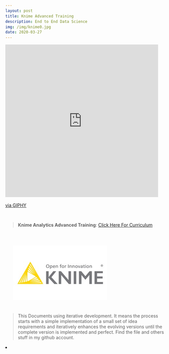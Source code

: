 ```yaml
---
layout: post
title: Knime Advanced Training
description: End to End Data Science
img: /img/knime0.jpg
date: 2020-03-27
---
```



<iframe src="https://giphy.com/embed/m4AQmpB8hIAVO" width="480" height="480" frameBorder="0" class="giphy-embed" allowFullScreen></iframe><p><a href="https://giphy.com/gifs/hackers-industries-adafruit-m4AQmpB8hIAVO">via GIPHY</a></p>
<Br>


> **Knime Analytics Advanced Training**: <a href="https://itsmecevi.github.io/Knime-Beginner-Training/">Click Here For Curriculum</a>



<Br>
  
<img class="col one right" src="/img/knime1.jpg" style="padding:25px">

<Br>

> This Documents using iterative development. It means the process starts with a simple implementation of a small set of idea requirements and iteratively enhances the evolving versions until the complete version is implemented and perfect.
> Find the file and others stuff in my github account.


<li>
<a id="icon" href="https://github.com/itsmecevi" target="_blank"><i class="fa fa-github fa-fw fa-2x"></i></a>
</li>
